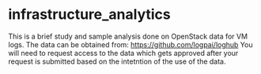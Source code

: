 # infrastructure_analytics
This is a brief study and sample analysis done on OpenStack data for VM logs.
The data can be obtained from: https://github.com/logpai/loghub
You will need to request access to the data which gets approved after your request is submitted based on the intetntion of the use of the data.
